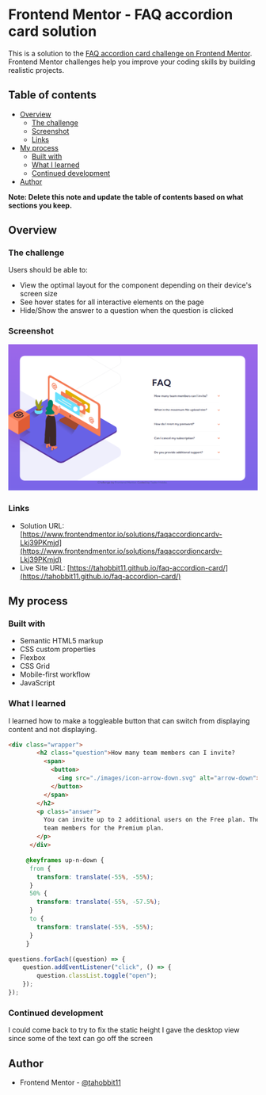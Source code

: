 # Frontend Mentor - FAQ accordion card solution

This is a solution to the [FAQ accordion card challenge on Frontend Mentor](https://www.frontendmentor.io/challenges/faq-accordion-card-XlyjD0Oam). Frontend Mentor challenges help you improve your coding skills by building realistic projects. 

## Table of contents

- [Overview](#overview)
  - [The challenge](#the-challenge)
  - [Screenshot](#screenshot)
  - [Links](#links)
- [My process](#my-process)
  - [Built with](#built-with)
  - [What I learned](#what-i-learned)
  - [Continued development](#continued-development)
- [Author](#author)

**Note: Delete this note and update the table of contents based on what sections you keep.**

## Overview

### The challenge

Users should be able to:

- View the optimal layout for the component depending on their device's screen size
- See hover states for all interactive elements on the page
- Hide/Show the answer to a question when the question is clicked

### Screenshot

![](./images/Screenshot%202023-05-18%20233453.png)


### Links

- Solution URL: [https://www.frontendmentor.io/solutions/faqaccordioncardv-Lkj39PKmjd](https://www.frontendmentor.io/solutions/faqaccordioncardv-Lkj39PKmjd)
- Live Site URL: [https://tahobbit11.github.io/faq-accordion-card/](https://tahobbit11.github.io/faq-accordion-card/)

## My process

### Built with

- Semantic HTML5 markup
- CSS custom properties
- Flexbox
- CSS Grid
- Mobile-first workflow
- JavaScript

### What I learned

I learned how to make a toggleable button that can switch from displaying content and not displaying.

```html
<div class="wrapper">
        <h2 class="question">How many team members can I invite?
          <span>
            <button>
              <img src="./images/icon-arrow-down.svg" alt="arrow-down">
            </button>
          </span>
        </h2>
        <p class="answer">
          You can invite up to 2 additional users on the Free plan. There is no limit on 
          team members for the Premium plan.
        </p>
      </div>
```
```css
     @keyframes up-n-down {
      from {
        transform: translate(-55%, -55%);
      }
      50% {
        transform: translate(-55%, -57.5%);
      }
      to {
        transform: translate(-55%, -55%);
      }
     }
```
```js
questions.forEach((question) => {
    question.addEventListener("click", () => {
        question.classList.toggle("open");
    });
});
```

### Continued development

I could come back to try to fix the static height I gave the desktop view since some of the text can go off the screen


## Author

- Frontend Mentor - [@tahobbit11](https://www.frontendmentor.io/profile/tahobbit11)
